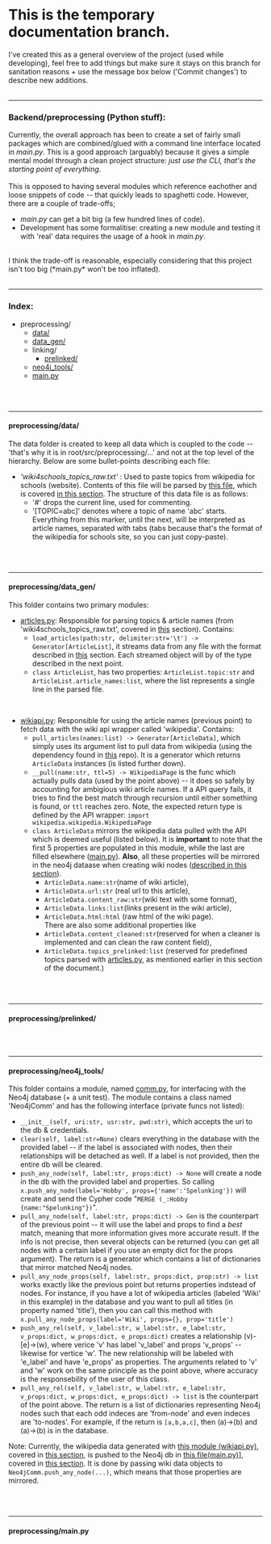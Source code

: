 # This is the temporary documentation branch.

I've created this as a general overview of the project (used while developing), feel free to add things but make sure it stays on this branch for sanitation reasons + use the message box below ('Commit changes') to describe new additions.
<br><br>
________
### Backend/preprocessing (Python stuff):

Currently, the overall approach has been to create a set of fairly small packages which are combined/glued with a command line interface located in *main.py*. This is a good approach (arguably) because it gives a simple mental model through a clean project structure: *just use the CLI, that's the starting point of everything*.
<br><br>
This is opposed to having several modules which reference eachother and loose snippets of code -- that quickly leads to spaghetti code. However, there are a couple of trade-offs; 
- *main.py* can get a bit big (a few hundred lines of code).
- Development has some formalitise: creating a new module and testing it with 'real' data requires the usage of a hook in *main.py*.
<br>
I think the trade-off is reasonable, especially considering that this project isn't too big (*main.py* won't be too inflated).
<br><br>


________
### Index:

* preprocessing/
  * [data/](#preprocessingdata)
  * [data_gen/](#preprocessingdata_gen)
  * linking/
    * [prelinked/](#preprocessingprelinked)
  * [neo4j_tools/](#preprocessingneo4j_tools)
  * [main.py](#preprocessingmainpy)
  
  
<br><br>
________
#### preprocessing/data/
The data folder is created to keep all data which is coupled to the code -- 'that's why it is in root/src/preprocessing/...' and not at the top level of the hierarchy. Below are some bullet-points describing each file:
* *'wiki4schools_topics_raw.txt'* : Used to paste topics from wikipedia for schools (website). Contents of this file will be parsed by [this file](https://github.com/crunchypi/wiki-nodes/blob/develop/src/preprocessing/data_gen/articles.py), which is covered [in this section](#preprocessingdata_gen). The structure of this data file is as follows:
  * '#' drops the current line, used for commenting.
  * '[TOPIC=abc]' denotes where a topic of name 'abc' starts. Everything from this marker, until the next, will be interpreted as article names, separated with tabs (tabs because that's the format of the wikipedia for schools site, so you can just copy-paste).


<br><br>
________
#### preprocessing/data_gen/
This folder contains two primary modules:

* [articles.py](https://github.com/crunchypi/wiki-nodes/blob/develop/src/preprocessing/data_gen/articles.py): Responsible for parsing topics & article names (from 'wiki4schools_topics_raw.txt', covered in [this](#preprocessingdata) section). Contains:
  * `load_articles(path:str, delimiter:str='\t') -> Generator[ArticleList]`, it streams data from any file with the format described in [this](#preprocessingdata) section. Each streamed object will by of the type described in the next point.
  * `class ArticleList`, has two properties: `ArticleList.topic:str` and `ArticleList.article_names:list`, where the list represents a single line in the parsed file.

<br>

* [wikiapi.py](https://github.com/crunchypi/wiki-nodes/blob/develop/src/preprocessing/data_gen/wikiapi.py): Responsible for using the article names (previous point) to fetch data with the wiki api wrapper called 'wikipedia'. Contains:
  * `pull_articles(names:list) -> Generator[ArticleData]`, which simply uses its argument list to pull data from wikipedia (using the dependency found in [this](https://github.com/goldsmith/Wikipedia) repo). It is a generator which returns `ArticleData` instances (is listed further down).
  * `__pull(name:str, ttl=5) -> WikipediaPage` is the func which actually pulls data (used by the point above) -- it does so safely by accounting for ambigious wiki article names. If a API query fails, it tries to find the best match through recursion until either something is found, or `ttl` reaches zero. Note, the expected return type is defined by the API wrapper: `import wikipedia.wikipedia.WikipediaPage`
  * `class ArticleData` mirrors the wikipedia data pulled with the API which is deemed useful (listed below). It is **important** to note that the first 5 properties are populated in this module, while the last are filled elsewhere ([main.py](#preprocessingmainpy)). **Also**, all these properties will be mirrored in the neo4j dataase when creating wiki nodes ([described in this section](#preprocessingneo4j_tools)).
    * `ArticleData.name:str`(name of wiki article), 
    * `ArticleData.url:str` (real url to this article), 
    * `ArticleData.content_raw:str`(wiki text with some format), 
    * `ArticleData.links:list`(links present in the wiki article),
    * `ArticleData.html:html` (raw html of the wiki page).
    <br>There are also some additional properties like <br>
    * `ArticleData.content_cleaned:str`(reserved for when a cleaner is implemented and can clean the raw content field),
    * `ArticleData.topics_prelinked:list` (reserved for predefined topics parsed with [articles.py](https://github.com/crunchypi/wiki-nodes/blob/develop/src/preprocessing/data_gen/articles.py), as mentioned earlier in this section of the document.)



<br><br>
________
#### preprocessing/prelinked/

<br><br>
________
#### preprocessing/neo4j_tools/
This folder contains a module, named [comm.py](https://github.com/crunchypi/wiki-nodes/blob/develop/src/preprocessing/neo4j_tools/comm.py), for interfacing with the Neo4j database (+ a unit test). The module contains a class named 'Neo4jComm' and has the following interface (private funcs not listed):
* `__init__(self, uri:str, usr:str, pwd:str)`, which accepts the uri to the db & credentials.
* `clear(self, label:str=None)` clears everything in the database with the provided label -- if the label is associated with nodes, then their relationships will be detached as well. If a label is not provided, then the entire db will be cleared.
* `push_any_node(self, label:str, props:dict) -> None` will create a node in the db with the provided label and properties. So calling `x.push_any_node(label='Hobby', props={'name':'Spelunking'})` will create and send the Cypher code "`MERGE (_:Hobby {name:"Spelunking"})`".
* `pull_any_node(self, label:str, props:dict) -> Gen` is the counterpart of the previous point -- it will use the label and props to find a _best_ match, meaning that more information gives more accurate result. If the info is not precise, then several objects can be returned (you can get all nodes with a certain label if you use an empty dict for the props argument). The return is a generator which contains a list of dictionaries that mirror matched Neo4j nodes.
* `pull_any_node_props(self, label:str, props:dict, prop:str) -> list` works exactly like the previous point but returns properties indstead of nodes. For instance, if you have a lot of wikipedia articles (labeled 'Wiki' in this example) in the database and you want to pull all titles (in property named 'title'), then you can call this method with `x.pull_any_node_props(label='Wiki', props={}, prop='title')`
* `push_any_rel(self, v_label:str, w_label:str, e_label:str, v_props:dict, w_props:dict, e_props:dict)` creates a relationship (v)-[e]->(w), where verice 'v' has label 'v_label' and props 'v_props' -- likewise for vertice 'w'. The new relationship will be labeled with 'e_label' and have 'e_props' as properties. The arguments related to 'v' and 'w' work on the same principle as the point above, where accuracy is the responsebility of the user of this class.
* `pull_any_rel(self, v_label:str, w_label:str, e_label:str, v_props:dict, w_props:dict, e_props:dict) -> list` is the counterpart of the point above. The return is a list of dictionaries representing Neo4j nodes such that each odd indeces are 'from-node' and even indeces are 'to-nodes'. For example, if the return is `[a,b,a,c]`, then (a)->(b) and (a)->(b) is in the database.


Note: Currently, the wikipedia data generated with [this module (wikiapi.py)](https://github.com/crunchypi/wiki-nodes/blob/develop/src/preprocessing/data_gen/wikiapi.py), covered in [this section](#preprocessingdata_gen), is pushed to the Neo4j db in [this file(main.py)](https://github.com/crunchypi/wiki-nodes/blob/develop/src/preprocessing/main.py)], covered in [this section](#preprocessingmainpy). It is done by passing wiki data objects to `Neo4jComm.push_any_node(...)`, which means that those properties are mirrored.

<br><br>
________
#### preprocessing/main.py
